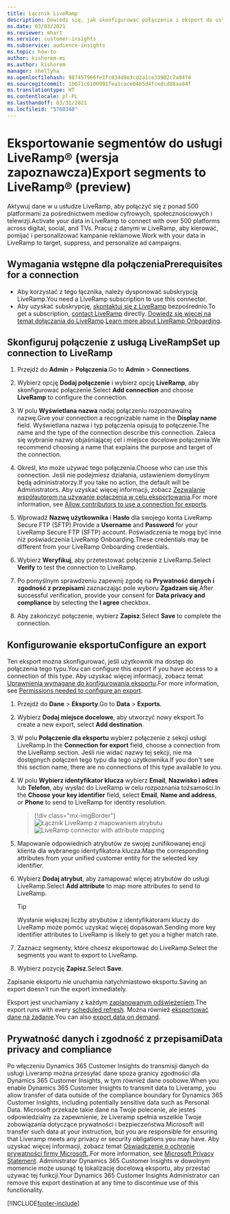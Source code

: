 ```yaml
---
title: Łącznik LiveRamp
description: Dowiedz się, jak skonfigurować połączenie i eksport do usługi LiveRamp.
ms.date: 03/03/2021
ms.reviewer: mhart
ms.service: customer-insights
ms.subservice: audience-insights
ms.topic: how-to
author: kishorem-ms
ms.author: kishorem
manager: shellyha
ms.openlocfilehash: 987457966fe1fc034d9e3cd2a1ce33902c7a84f4
ms.sourcegitcommit: 1b671c6100991fea1cace04b5d4fcedcd88aa94f
ms.translationtype: HT
ms.contentlocale: pl-PL
ms.lasthandoff: 03/31/2021
ms.locfileid: "5760340"
---
```

# <a name="export-segments-to-liverampreg-preview"></a><span data-ttu-id="1ac0f-103">Eksportowanie segmentów do usługi LiveRamp&reg; (wersja zapoznawcza)</span><span class="sxs-lookup"><span data-stu-id="1ac0f-103">Export segments to LiveRamp&reg; (preview)</span></span>

<span data-ttu-id="1ac0f-104">Aktywuj dane w u usłudze LiveRamp, aby połączyć się z ponad 500 platformami za pośrednictwem mediów cyfrowych, społecznościowych i telewizji.</span><span class="sxs-lookup"><span data-stu-id="1ac0f-104">Activate your data in LiveRamp to connect with over 500 platforms across digital, social, and TVs.</span></span> <span data-ttu-id="1ac0f-105">Pracuj z danymi w LiveRamp, aby kierować, pomijać i personalizować kampanie reklamowe.</span><span class="sxs-lookup"><span data-stu-id="1ac0f-105">Work with your data in LiveRamp to target, suppress, and personalize ad campaigns.</span></span>

## <a name="prerequisites-for-a-connection"></a><span data-ttu-id="1ac0f-106">Wymagania wstępne dla połączenia</span><span class="sxs-lookup"><span data-stu-id="1ac0f-106">Prerequisites for a connection</span></span>

- <span data-ttu-id="1ac0f-107">Aby korzystać z tego łącznika, należy dysponować subskrypcją LiveRamp.</span><span class="sxs-lookup"><span data-stu-id="1ac0f-107">You need a LiveRamp subscription to use this connector.</span></span>
- <span data-ttu-id="1ac0f-108">Aby uzyskać subskrypcję, [skontaktuj się z LiveRamp](https://liveramp.com/contact/) bezpośrednio.</span><span class="sxs-lookup"><span data-stu-id="1ac0f-108">To get a subscription, [contact LiveRamp](https://liveramp.com/contact/) directly.</span></span> <span data-ttu-id="1ac0f-109">[Dowiedz się więcej na temat dołączania do LiveRamp](https://liveramp.com/our-platform/data-onboarding/).</span><span class="sxs-lookup"><span data-stu-id="1ac0f-109">[Learn more about LiveRamp Onboarding](https://liveramp.com/our-platform/data-onboarding/).</span></span>

## <a name="set-up-connection-to-liveramp"></a><span data-ttu-id="1ac0f-110">Skonfiguruj połączenie z usługą LiveRamp</span><span class="sxs-lookup"><span data-stu-id="1ac0f-110">Set up connection to LiveRamp</span></span>

1. <span data-ttu-id="1ac0f-111">Przejdź do **Admin** > **Połączenia**.</span><span class="sxs-lookup"><span data-stu-id="1ac0f-111">Go to **Admin** > **Connections**.</span></span>

1. <span data-ttu-id="1ac0f-112">Wybierz opcję **Dodaj połączenie** i wybierz opcję **LiveRamp**, aby skonfigurować połączenie.</span><span class="sxs-lookup"><span data-stu-id="1ac0f-112">Select **Add connection** and choose **LiveRamp** to configure the connection.</span></span>

1. <span data-ttu-id="1ac0f-113">W polu **Wyświetlana nazwa** nadaj połączeniu rozpoznawalną nazwę.</span><span class="sxs-lookup"><span data-stu-id="1ac0f-113">Give your connection a recognizable name in the **Display name** field.</span></span> <span data-ttu-id="1ac0f-114">Wyświetlana nazwa i typ połączenia opisują to połączenie.</span><span class="sxs-lookup"><span data-stu-id="1ac0f-114">The name and the type of the connection describe this connection.</span></span> <span data-ttu-id="1ac0f-115">Zaleca się wybranie nazwy objaśniającej cel i miejsce docelowe połączenia.</span><span class="sxs-lookup"><span data-stu-id="1ac0f-115">We recommend choosing a name that explains the purpose and target of the connection.</span></span>

1. <span data-ttu-id="1ac0f-116">Określ, kto może używać tego połączenia.</span><span class="sxs-lookup"><span data-stu-id="1ac0f-116">Choose who can use this connection.</span></span> <span data-ttu-id="1ac0f-117">Jeśli nie podejmiesz działania, ustawieniem domyślnym będą administratorzy.</span><span class="sxs-lookup"><span data-stu-id="1ac0f-117">If you take no action, the default will be Administrators.</span></span> <span data-ttu-id="1ac0f-118">Aby uzyskać więcej informacji, zobacz [Zezwalanie współautorom na używanie połączenia w celu eksportowania](connections.md#allow-contributors-to-use-a-connection-for-exports).</span><span class="sxs-lookup"><span data-stu-id="1ac0f-118">For more information, see [Allow contributors to use a connection for exports](connections.md#allow-contributors-to-use-a-connection-for-exports).</span></span>

1. <span data-ttu-id="1ac0f-119">Wprowadź **Nazwę użytkownika** i **Hasło** dla swojego konta LiveRamp Secure FTP (SFTP).</span><span class="sxs-lookup"><span data-stu-id="1ac0f-119">Provide a **Username** and **Password** for your LiveRamp Secure FTP (SFTP) account.</span></span>
<span data-ttu-id="1ac0f-120">Poświadczenia te mogą być inne niż poświadczenia LiveRamp Onboarding.</span><span class="sxs-lookup"><span data-stu-id="1ac0f-120">These credentials may be different from your LiveRamp Onboarding credentials.</span></span>

1. <span data-ttu-id="1ac0f-121">Wybierz **Weryfikuj**, aby przetestować połączenie z LiveRamp.</span><span class="sxs-lookup"><span data-stu-id="1ac0f-121">Select **Verify** to test the connection to LiveRamp.</span></span>

1. <span data-ttu-id="1ac0f-122">Po pomyślnym sprawdzeniu zapewnij zgodę na **Prywatność danych i zgodność z przepisami** zaznaczając pole wyboru **Zgadzam się**.</span><span class="sxs-lookup"><span data-stu-id="1ac0f-122">After successful verification, provide your consent for **Data privacy and compliance** by selecting the **I agree** checkbox.</span></span>

1. <span data-ttu-id="1ac0f-123">Aby zakończyć połączenie, wybierz **Zapisz**.</span><span class="sxs-lookup"><span data-stu-id="1ac0f-123">Select **Save** to complete the connection.</span></span>

## <a name="configure-an-export"></a><span data-ttu-id="1ac0f-124">Konfigurowanie eksportu</span><span class="sxs-lookup"><span data-stu-id="1ac0f-124">Configure an export</span></span>

<span data-ttu-id="1ac0f-125">Ten eksport można skonfigurować, jeśli użytkownik ma dostęp do połączenia tego typu.</span><span class="sxs-lookup"><span data-stu-id="1ac0f-125">You can configure this export if you have access to a connection of this type.</span></span> <span data-ttu-id="1ac0f-126">Aby uzyskać więcej informacji, zobacz temat [Uprawnienia wymagane do konfigurowania eksportu](export-destinations.md#set-up-a-new-export).</span><span class="sxs-lookup"><span data-stu-id="1ac0f-126">For more information, see [Permissions needed to configure an export](export-destinations.md#set-up-a-new-export).</span></span>

1. <span data-ttu-id="1ac0f-127">Przejdź do **Dane** > **Eksporty**.</span><span class="sxs-lookup"><span data-stu-id="1ac0f-127">Go to **Data** > **Exports**.</span></span>

1. <span data-ttu-id="1ac0f-128">Wybierz **Dodaj miejsce docelowe**, aby utworzyć nowy eksport.</span><span class="sxs-lookup"><span data-stu-id="1ac0f-128">To create a new export, select **Add destination**.</span></span>

1. <span data-ttu-id="1ac0f-129">W polu **Połączenie dla eksportu** wybierz połączenie z sekcji usługi LiveRamp.</span><span class="sxs-lookup"><span data-stu-id="1ac0f-129">In the **Connection for export** field, choose a connection from the LiveRamp section.</span></span> <span data-ttu-id="1ac0f-130">Jeśli nie widać nazwy tej sekcji, nie ma dostępnych połączeń tego typu dla tego użytkownika.</span><span class="sxs-lookup"><span data-stu-id="1ac0f-130">If you don't see this section name, there are no connections of this type available to you.</span></span>

1. <span data-ttu-id="1ac0f-131">W polu **Wybierz identyfikator klucza** wybierz **Email**, **Nazwisko i adres** lub **Telefon**, aby wysłać do LiveRamp w celu rozpoznania tożsamości.</span><span class="sxs-lookup"><span data-stu-id="1ac0f-131">In the **Choose your key identifier** field, select **Email**,  **Name and address**, or **Phone** to send to LiveRamp for identity resolution.</span></span>
   > [!div class="mx-imgBorder"]
   > <span data-ttu-id="1ac0f-132">![Łącznik LiveRamp z mapowaniem atrybutu](media/export-liveramp-segments.png "Łącznik LiveRamp z mapowaniem atrybutu")</span><span class="sxs-lookup"><span data-stu-id="1ac0f-132">![LiveRamp connector with attribute mapping](media/export-liveramp-segments.png "LiveRamp connector with attribute mapping")</span></span>

1. <span data-ttu-id="1ac0f-133">Mapowanie odpowiednich atrybutów ze swojej zunifikowanej encji klienta dla wybranego identyfikatora klucza.</span><span class="sxs-lookup"><span data-stu-id="1ac0f-133">Map the corresponding attributes from your unified customer entity for the selected key identifier.</span></span>

1. <span data-ttu-id="1ac0f-134">Wybierz **Dodaj atrybut**, aby zamapować więcej atrybutów do usługi LiveRamp.</span><span class="sxs-lookup"><span data-stu-id="1ac0f-134">Select **Add attribute** to map more attributes to send to LiveRamp.</span></span>

   > [!TIP]
   > <span data-ttu-id="1ac0f-135">Wysłanie większej liczby atrybutów z identyfikatorami kluczy do LiveRamp może pomóc uzyskać więcej dopasowań.</span><span class="sxs-lookup"><span data-stu-id="1ac0f-135">Sending more key identifier attributes to LiveRamp is likely to get you a higher match rate.</span></span>

1. <span data-ttu-id="1ac0f-136">Zaznacz segmenty, które chcesz eksportować do LiveRamp.</span><span class="sxs-lookup"><span data-stu-id="1ac0f-136">Select the segments you want to export to LiveRamp.</span></span>

1. <span data-ttu-id="1ac0f-137">Wybierz pozycję **Zapisz**.</span><span class="sxs-lookup"><span data-stu-id="1ac0f-137">Select **Save**.</span></span>

<span data-ttu-id="1ac0f-138">Zapisanie eksportu nie uruchamia natychmiastowo eksportu.</span><span class="sxs-lookup"><span data-stu-id="1ac0f-138">Saving an export doesn't run the export immediately.</span></span>

<span data-ttu-id="1ac0f-139">Eksport jest uruchamiany z każdym [zaplanowanym odświeżeniem](system.md#schedule-tab).</span><span class="sxs-lookup"><span data-stu-id="1ac0f-139">The export runs with every [scheduled refresh](system.md#schedule-tab).</span></span> <span data-ttu-id="1ac0f-140">Można również [eksportować dane na żądanie](export-destinations.md#run-exports-on-demand).</span><span class="sxs-lookup"><span data-stu-id="1ac0f-140">You can also [export data on demand](export-destinations.md#run-exports-on-demand).</span></span> 


## <a name="data-privacy-and-compliance"></a><span data-ttu-id="1ac0f-141">Prywatność danych i zgodność z przepisami</span><span class="sxs-lookup"><span data-stu-id="1ac0f-141">Data privacy and compliance</span></span>

<span data-ttu-id="1ac0f-142">Po włączeniu Dynamics 365 Customer Insights do transmisji danych do usługi Liveramp można przesyłać dane spoza granicy zgodności dla Dynamics 365 Customer Insights, w tym również dane osobowe.</span><span class="sxs-lookup"><span data-stu-id="1ac0f-142">When you enable Dynamics 365 Customer Insights to transmit data to Liveramp, you allow transfer of data outside of the compliance boundary for Dynamics 365 Customer Insights, including potentially sensitive data such as Personal Data.</span></span> <span data-ttu-id="1ac0f-143">Microsoft przekaże takie dane na Twoje polecenie, ale jesteś odpowiedzialny za zapewnienie, że Liveramp spełnia wszelkie Twoje zobowiązania dotyczące prywatności i bezpieczeństwa.</span><span class="sxs-lookup"><span data-stu-id="1ac0f-143">Microsoft will transfer such data at your instruction, but you are responsible for ensuring that Liveramp meets any privacy or security obligations you may have.</span></span> <span data-ttu-id="1ac0f-144">Aby uzyskać więcej informacji, zobacz temat [Oświadczenie o ochronie prywatności firmy Microsoft.](https://go.microsoft.com/fwlink/?linkid=396732).</span><span class="sxs-lookup"><span data-stu-id="1ac0f-144">For more information, see [Microsoft Privacy Statement](https://go.microsoft.com/fwlink/?linkid=396732).</span></span>
<span data-ttu-id="1ac0f-145">Administrator Dynamics 365 Customer Insights w dowolnym momencie może usunąć tę lokalizację docelową eksportu, aby przestać używać tej funkcji.</span><span class="sxs-lookup"><span data-stu-id="1ac0f-145">Your Dynamics 365 Customer Insights Administrator can remove this export destination at any time to discontinue use of this functionality.</span></span>

[!INCLUDE[footer-include](../includes/footer-banner.md)]
